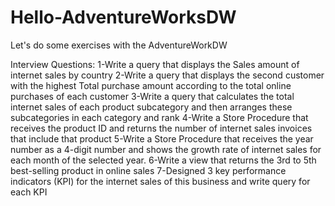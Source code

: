 # Hello-AdventureWorksDW
Let's do some exercises with the AdventureWorkDW

Interview Questions:
1-Write a query that displays the Sales amount of internet sales by country
2-Write a query that displays the second customer with the highest Total purchase amount according to the total online purchases of each customer
3-Write a query that calculates the total internet sales of each product subcategory and then arranges these subcategories in each category and rank
4-Write a Store Procedure that receives the product ID and returns the number of internet sales invoices that include that product
5-Write a Store Procedure that receives the year number as a 4-digit number and shows the growth rate of internet sales for each month of the selected year.
6-Write a view that returns the 3rd to 5th best-selling product in online sales
7-Designed 3 key performance indicators (KPI) for the internet sales of this business and write query for each KPI
